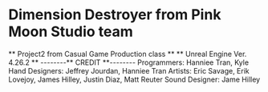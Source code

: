 # Dimension Destroyer from Pink Moon Studio team
** Project2 from Casual Game Production class **
** Unreal Engine Ver. 4.26.2 **
--------** CREDIT **--------
Programmers: Hanniee Tran, Kyle Hand
Designers: Jeffrey Jourdan, Hanniee Tran
Artists: Eric Savage, Erik Lovejoy, James Hilley, Justin Diaz, Matt Reuter
Sound Designer: Jame Hilley
